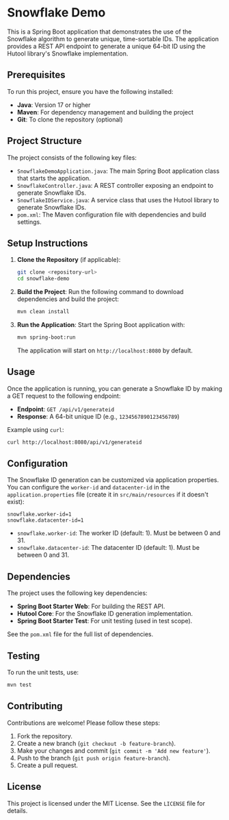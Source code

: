 # Snowflake Demo

This is a Spring Boot application that demonstrates the use of the Snowflake algorithm to generate unique, time-sortable IDs. The application provides a REST API endpoint to generate a unique 64-bit ID using the Hutool library's Snowflake implementation.

## Prerequisites

To run this project, ensure you have the following installed:

- **Java**: Version 17 or higher
- **Maven**: For dependency management and building the project
- **Git**: To clone the repository (optional)

## Project Structure

The project consists of the following key files:

- `SnowflakeDemoApplication.java`: The main Spring Boot application class that starts the application.
- `SnowflakeController.java`: A REST controller exposing an endpoint to generate Snowflake IDs.
- `SnowflakeIDService.java`: A service class that uses the Hutool library to generate Snowflake IDs.
- `pom.xml`: The Maven configuration file with dependencies and build settings.

## Setup Instructions

1. **Clone the Repository** (if applicable):
   ```bash
   git clone <repository-url>
   cd snowflake-demo
   ```

2. **Build the Project**:
   Run the following command to download dependencies and build the project:
   ```bash
   mvn clean install
   ```

3. **Run the Application**:
   Start the Spring Boot application with:
   ```bash
   mvn spring-boot:run
   ```

   The application will start on `http://localhost:8080` by default.

## Usage

Once the application is running, you can generate a Snowflake ID by making a GET request to the following endpoint:

- **Endpoint**: `GET /api/v1/generateid`
- **Response**: A 64-bit unique ID (e.g., `1234567890123456789`)

Example using `curl`:
```bash
curl http://localhost:8080/api/v1/generateid
```

## Configuration

The Snowflake ID generation can be customized via application properties. You can configure the `worker-id` and `datacenter-id` in the `application.properties` file (create it in `src/main/resources` if it doesn't exist):

```properties
snowflake.worker-id=1
snowflake.datacenter-id=1
```

- `snowflake.worker-id`: The worker ID (default: 1). Must be between 0 and 31.
- `snowflake.datacenter-id`: The datacenter ID (default: 1). Must be between 0 and 31.

## Dependencies

The project uses the following key dependencies:

- **Spring Boot Starter Web**: For building the REST API.
- **Hutool Core**: For the Snowflake ID generation implementation.
- **Spring Boot Starter Test**: For unit testing (used in test scope).

See the `pom.xml` file for the full list of dependencies.

## Testing

To run the unit tests, use:
```bash
mvn test
```

## Contributing

Contributions are welcome! Please follow these steps:

1. Fork the repository.
2. Create a new branch (`git checkout -b feature-branch`).
3. Make your changes and commit (`git commit -m 'Add new feature'`).
4. Push to the branch (`git push origin feature-branch`).
5. Create a pull request.

## License

This project is licensed under the MIT License. See the `LICENSE` file for details.